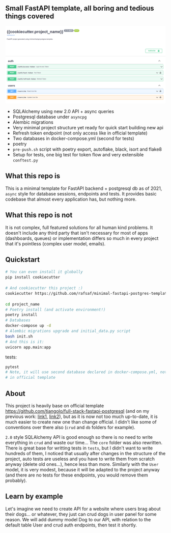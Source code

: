 ## Small FastAPI template, all boring and tedious things covered

![OpenAPIexample](./docs/OpenAPI_example.png)

- SQLAlchemy using new 2.0 API + async queries
- Postgresql database under `asyncpg`
- Alembic migrations
- Very minimal project structure yet ready for quick start building new api
- Refresh token endpoint (not only access like in official template)
- Two databases in docker-compose.yml (second for tests)
- poetry
- `pre-push.sh` script with poetry export, autoflake, black, isort and flake8
- Setup for tests, one big test for token flow and very extensible `conftest.py`

## What this repo is

This is a minimal template for FastAPI backend + postgresql db as of 2021, `async` style for database sessions, endpoints and tests. It provides basic codebase that almost every application has, but nothing more.

## What this repo is not

It is not complex, full featured solutions for all human kind problems. It doesn't include any third party that isn't necessary for most of apps (dashboards, queues) or implementation differs so much in every project that it's pointless (complex user model, emails).

## Quickstart

```bash
# You can even install it globally
pip install cookiecutter

# And cookiecutter this project :)
cookiecutter https://github.com/rafsaf/minimal-fastapi-postgres-template

cd project_name
# Poetry install (and activate environment!)
poetry install
# Databases
docker-compose up -d
# Alembic migrations upgrade and initial_data.py script
bash init.sh
# And this is it:
uvicorn app.main:app
```

tests:

```bash
pytest
# Note, it will use second database declared in docker-compose.yml, not default one like
# in official template
```

## About

This project is heavily base on official template https://github.com/tiangolo/full-stack-fastapi-postgresql (and on my previous work: [link1](https://github.com/rafsaf/fastapi-plan), [link2](https://github.com/rafsaf/docker-fastapi-projects)), but as it is now not too much up-to-date, it is much easier to create new one than change official. I didn't like some of conventions over there also (`crud` and `db` folders for example).

`2.0` style SQLAlchemy API is good enough so there is no need to write everything in `crud` and waste our time... The `core` folder was also rewritten. There is great base for writting tests in `tests`, but I didn't want to write hundreds of them, I noticed that usually after changes in the structure of the project, auto tests are useless and you have to write them from scratch anyway (delete old ones...), hence less than more. Similarly with the `User` model, it is very modest, because it will be adapted to the project anyway (and there are no tests for these endpoints, you would remove them probably).

## Learn by example

Let's imagine we need to create API for a website where users brag about their dogs... or whatever, they just can crud dogs in user panel for some reason. We will add dummy model Dog to our API, with relation to the default table User and crud auth endpoints, then test it shortly.
